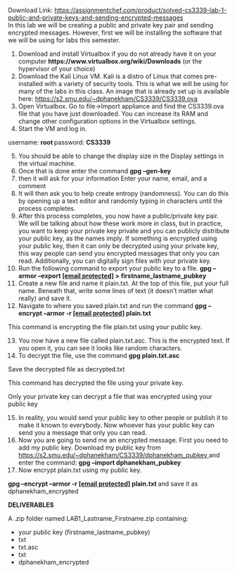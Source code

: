 Download Link: https://assignmentchef.com/product/solved-cs3339-lab-1-public-and-private-keys-and-sending-encrypted-messages
<br>
In this lab we will be creating a public and private key pair and sending encrypted messages. However, first we will be installing the software that we will be using for labs this semester.

<ol>

 <li>Download and install Virtualbox if you do not already have it on your computer <strong>https://www.virtualbox.org/wiki/Downloads</strong> (or the hypervisor of your choice)</li>

 <li>Download the Kali Linux VM. Kali is a distro of Linux that comes pre-installed with a variety of security tools. This is what we will be using for many of the labs in this class. An image that is already set up is available here: <a href="https://s2.smu.edu/~dphanekham/CS3339/CS3339.ova">https://s2.smu.edu/~dphanekham/CS3339/CS3339.ova</a></li>

 <li>Open Virtualbox. Go to file→Import appliance and find the CS3339.ova file that you have just downloaded. You can increase its RAM and change other configuration options in the Virtualbox settings.</li>

 <li>Start the VM and log in.</li>

</ol>

username: <strong>root </strong>password: <strong>CS3339</strong>

<ol start="5">

 <li>You should be able to change the display size in the Display settings in the virtual machine.</li>

 <li>Once that is done enter the command <strong>gpg –gen-key</strong></li>

 <li>then it will ask for your information Enter your name, email, and a comment</li>

 <li>It will then ask you to help create entropy (randomness). You can do this by opening up a text editor and randomly typing in characters until the process completes.</li>

 <li>After this process completes, you now have a public/private key pair. We will be talking about how these work more in class, but in practice, you want to keep your private key private and you can publicly distribute your public key, as the names imply. If something is encrypted using your public key, then it can only be decrypted using your private key, this way people can send you encrypted messages that only you can read. Additionally, you can digitally sign files with your private key.</li>

 <li>Run the following command to export your public key to a file. <strong>gpg –armor –export </strong><strong><u><a href="/cdn-cgi/l/email-protection" class="__cf_email__" data-cfemail="c8b1a7bdbaada5a9a1a488a9acacbaadbbbbe6aba7a5">[email protected]</a></u> &gt; firstname_lastname_pubkey</strong></li>

 <li>Create a new file and name it plain.txt. At the top of this file, put your full name. Beneath that, write some lines of text (it doesn’t matter what really) and save it.</li>

 <li>Navigate to where you saved plain.txt and run the command <strong>gpg –encrypt –armor -r <a href="/cdn-cgi/l/email-protection" class="__cf_email__" data-cfemail="aed7c1dbdccbc3cfc7c2eecfcacadccbdddd80cdc1c3">[email protected]</a> plain.txt</strong></li>

</ol>

This command is encrypting the file plain.txt using your public key.

<ol start="13">

 <li>You now have a new file called plain.txt.asc. This is the encrypted text. If you open it, you can see it looks like random characters.</li>

 <li>To decrypt the file, use the command <strong>gpg plain.txt.asc</strong></li>

</ol>

Save the decrypted file as decrypted.txt

This command has decrypted the file using your private key.

Only your private key can decrypt a file that was encrypted using your public key

<ol start="15">

 <li>In reality, you would send your public key to other people or publish it to make it known to everybody. Now whoever has your public key can send you a message that only you can read.</li>

 <li>Now you are going to send me an encrypted message. First you need to add my public key. Download my public key from <a href="https://s2.smu.edu/~dphanekham/CS3339/dphanekham_pubkey">https://s2.smu.edu/~dphanekham/CS3339/dphanekham_pubkey </a>and enter the command: <strong>gpg –import dphanekham_pubkey</strong></li>

 <li>Now encrypt plain.txt using my public key.</li>

</ol>

<strong>gpg –encrypt –armor -r <a href="/cdn-cgi/l/email-protection" class="__cf_email__" data-cfemail="b2d6c2dad3dcd7d9dad3dff2c1dfc79cd7d6c7">[email protected]</a> plain.txt </strong>and save it as dphanekham_encrypted

<strong>DELIVERABLES</strong>

A .zip folder named LAB1_Lastname_Firstname.zip containing:

<ul>

 <li>your public key (firstname_lastname_pubkey)</li>

 <li>txt</li>

 <li>txt.asc</li>

 <li>txt</li>

 <li>dphanekham_encrypted</li>

</ul>